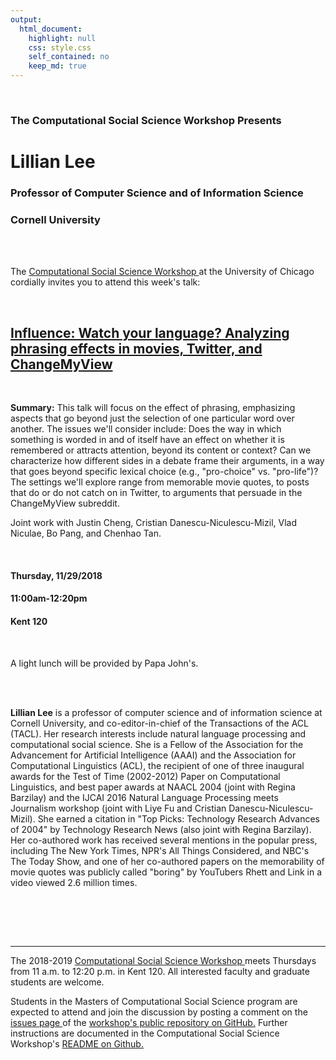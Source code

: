```yaml
---
output:
  html_document:
    highlight: null
    css: style.css
    self_contained: no
    keep_md: true
---
```






<br>

<h3 class=pfblock-header> The Computational Social Science Workshop Presents </h3>

<h1 class=pfblock-header3> Lillian Lee </h1>
<h3 class=pfblock-header3> Professor of Computer Science and of Information Science </h3>
<h3 class=pfblock-header3> Cornell University </h3>

<br><br>



<p class=pfblock-header3>The <a href="https://macss.uchicago.edu/content/computation-workshop"> Computational Social Science Workshop </a> at the University of Chicago cordially invites you to attend this week's talk:</p>

<br>

<div class=pfblock-header3>
<h2 class=pfblock-header>
  <a href="https://github.com/uchicago-computation-workshop/lillian_lee"> Influence: Watch your language? Analyzing phrasing effects  in movies, Twitter, and  ChangeMyView </a>
</h2>

<br>
</div>

<p class=footertext2>

**Summary:** This talk will focus on the effect of phrasing, emphasizing aspects that go beyond just the selection of one particular word over another.  The issues we'll consider include: Does the way in which something is worded in and of itself have an effect on whether it is remembered or attracts attention, beyond its content or context? Can we characterize how different sides in a debate frame their arguments, in a way that goes beyond specific lexical choice (e.g., "pro-choice" vs. "pro-life")?  The settings we'll explore range from memorable movie quotes, to posts that do or do not catch on in Twitter, to arguments that persuade in the ChangeMyView subreddit.  

Joint work with Justin Cheng, Cristian Danescu-Niculescu-Mizil, Vlad Niculae, Bo Pang, and Chenhao Tan.

</p>

<br>



<h4 class=pfblock-header3> Thursday, 11/29/2018 </h4>
<h4 class=pfblock-header3> 11:00am-12:20pm </h4>
<h4 class=pfblock-header3> Kent 120 </h4>

<br>

<p class=pfblock-header3>A light lunch will be provided by Papa John's.</p>

<br><br>

<p class=footertext2>

**Lillian Lee** is a professor of computer science and of information science at Cornell University, and co-editor-in-chief of the Transactions of the ACL (TACL). Her research interests include natural language processing and computational social science. She is a Fellow of the Association for the Advancement for Artificial Intelligence (AAAI) and the Association for Computational Linguistics (ACL), the recipient of one of three inaugural awards for the Test of Time (2002-2012) Paper on Computational Linguistics, and best paper awards at NAACL 2004 (joint with Regina Barzilay) and the IJCAI 2016 Natural Language Processing meets Journalism workshop (joint with Liye Fu and Cristian Danescu-Niculescu-Mizil). She earned a citation in "Top Picks: Technology Research Advances of 2004" by Technology Research News (also joint with Regina Barzilay). Her co-authored work has received several mentions in the popular press, including The New York Times, NPR's All Things Considered, and NBC's The Today Show, and one of her co-authored papers on the memorability of movie quotes was publicly called "boring" by YouTubers Rhett and Link in a video viewed 2.6 million times.
</p>

<br>



<br><br>

---

<p class=footertext> The 2018-2019 <a href="https://macss.uchicago.edu/content/computation-workshop"> Computational Social Science Workshop </a> meets Thursdays from 11 a.m. to 12:20 p.m. in Kent 120. All interested faculty and graduate students are welcome.</p>

<p class=footertext>Students in the Masters of Computational Social Science program are expected to attend and join the discussion by posting a comment on the <a href="https://github.com/uchicago-computation-workshop/lillian_lee/issues"> issues page </a> of the <a href="https://github.com/uchicago-computation-workshop/lillian_lee"> workshop's public repository on GitHub.</a> Further instructions are documented in the Computational Social Science Workshop's <a href="https://github.com/uchicago-computation-workshop/README"> README on Github.</a></p>
